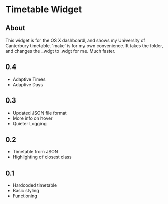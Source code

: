 Timetable Widget
================

About
-----

This widget is for the OS X dashboard, and shows my University of Canterbury timetable.
'make' is for my own convenience. It takes the folder, and changes the _wdgt to .wdgt for me. Much faster.

0.4
---
+ Adaptive Times
+ Adaptive Days

0.3
---
+ Updated JSON file format
+ More info on hover
+ Quieter Logging

0.2
---
+ Timetable from JSON
+ Highlighting of closest class

0.1
---
+ Hardcoded timetable
+ Basic styling
+ Functioning